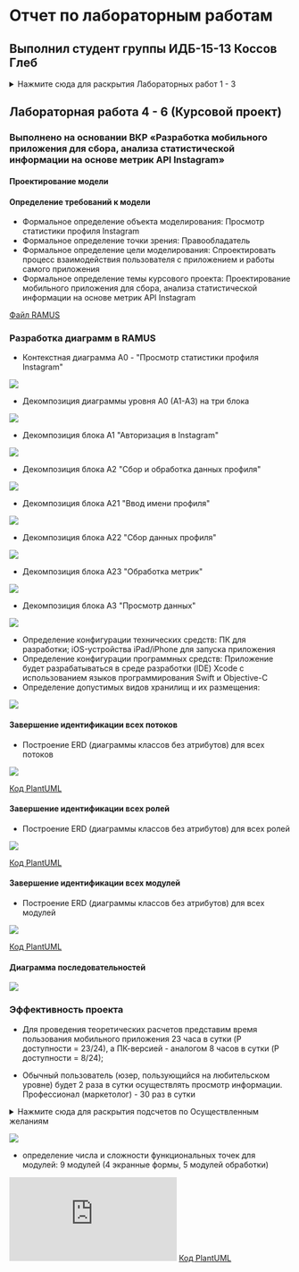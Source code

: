 # Отчет по лабораторным работам
## Выполнил студент группы ИДБ-15-13 Коссов Глеб


<details>
  <summary>Нажмите сюда для раскрытия Лабораторных работ 1 - 3</summary>
  
Создание IDEF0-диаграммы в RAMUS (программное средство разработки структурно-функциональных моделей)
* IDEF0-диаграмма в развернутом виде

![Представление модели](https://github.com/rf3d/kossov.github.io/blob/master/6%D0%B2%D0%BE%D0%BF%D1%80%D0%BE%D1%81%D0%BE%D0%B2.png)

Создание диаграммы классов и диаграммы прецедентов в PLANTUML (программное средство автоматической генерации UML-диаграмм)

![Диаграмма классов](https://github.com/rf3d/kossov.github.io/blob/master/JSwz2i8m5CNnkVSf3fqKV8VRZyb1xEPyIO8DJHEvjyL1V7S3NLmFF_wSpZRHRLyJsHBpIrHMk2Hc-50pY5kUMlRinvAAuZ77BL3JgvRtiGofaWgB-g3_qvUEIZjn2p5CjOSRqvtHCqvNlc3aSsLpz04kgak1kf1zlV83.png)

Диаграмма прецедентов

![Диаграмма прецедентов](https://github.com/rf3d/kossov.github.io/blob/master/%D1%83%D0%BC%D0%BB2.png)

Представление индивидуальной модели

![Представление индивидуальной модели](https://github.com/rf3d/kossov.github.io/blob/master/%D0%94%D0%B8%D0%B0%D0%B3%D1%80%D0%B0%D0%BC%D0%BC%D0%B0%D0%98%D0%BD%D0%B4%D0%B8%D0%B2%D0%B8%D0%B4%D1%83%D0%B0%D0%BB%D1%8C%D0%BD%D0%B0%D1%8F.png)

Индивидуальная диаграмма классов

![Индивидуальная диаграмма классов](https://github.com/rf3d/kossov.github.io/blob/master/%D0%BC%D0%B5%D1%80%D0%BE%D0%BF%D1%80%D0%B8%D1%8F%D1%82%D0%B8%D0%B5%D1%83%D0%BC%D0%BB1.png)

Индивидуальная диаграмма прецедентов

![Индивидуальная диаграмма прецедентов](https://github.com/rf3d/kossov.github.io/blob/master/%D0%98%D0%BD%D0%B4%D0%B8%D0%B2%D0%94%D0%B8%D0%B0%D0%B3%D0%9F%D1%80%D0%B5%D1%86%D0%B5%D0%B4%D0%B5%D0%BD%D1%82%D0%BE%D0%B2.png)



### Лабораторная работа 2 - 3.
* IDEF0

![](https://github.com/rf3d/kossov.github.io/blob/master/model3.png)

* Plan-Do-Check

![](https://github.com/rf3d/kossov.github.io/blob/master/idef03.png)

* DFD

![](https://github.com/rf3d/kossov.github.io/blob/master/3dfd.png)

* [Диаграмма в формате .rsf](https://github.com/rf3d/kossov.github.io/blob/master/%D0%9B%D0%A02%D0%9E%D0%B1%D0%BD%D0%BE%D0%B2%D0%BB%D0%B5%D0%BD%D0%BD%D0%B0%D1%8F.rsf)
</details>

## Лабораторная работа 4 - 6 (Курсовой проект)
### Выполнено на основании ВКР «Разработка мобильного приложения для сбора, анализа статистической информации на основе метрик API Instagram»

#### Проектирование модели
#### Определение требований к модели
* Формальное определение объекта моделирования: Просмотр статистики профиля Instagram
* Формальное определение точки зрения: Правообладатель
* Формальное определение цели моделирования: Спроектировать процесс взаимодействия пользователя с приложением и работы самого приложения
* Формальное определение темы курсового проекта: Проектирование мобильного приложения для сбора, анализа статистической информации на основе метрик API Instagram

[Файл RAMUS](https://github.com/rf3d/kossov.github.io/blob/master/kurs121218.rsf)

### Разработка диаграмм в RAMUS
* Контекстная диаграмма А0 - "Просмотр статистики профиля Instagram"

![](https://github.com/rf3d/kossov.github.io/blob/master/12.PNG)

* Декомпозиция диаграммы уровня А0 (А1-А3) на три блока

![](https://github.com/rf3d/kossov.github.io/blob/master/02_A0.png)

* Декомпозиция блока А1 "Авторизация в Instagram"

![](https://github.com/rf3d/kossov.github.io/blob/master/03_A1.png)

* Декомпозиция блока А2 "Сбор и обработка данных профиля"

![](https://github.com/rf3d/kossov.github.io/blob/master/04_A2.png)

* Декомпозиция блока А21 "Ввод имени профиля"

![](https://github.com/rf3d/kossov.github.io/blob/master/5.jpg)

* Декомпозиция блока А22 "Сбор данных профиля"

![](https://github.com/rf3d/kossov.github.io/blob/master/06_A22.png)

* Декомпозиция блока А23 "Обработка метрик"

![](https://github.com/rf3d/kossov.github.io/blob/master/07_A23.png)

* Декомпозиция блока А3 "Просмотр данных"

![](https://github.com/rf3d/kossov.github.io/blob/master/6.jpg)


* Определение конфигурации технических средств: ПК для разработки; iOS-устройства iPad/iPhone для запуска приложения
* Определение конфигурации программных средств:
Приложение будет разрабатываться в среде разработки (IDE) Xcode с использованием языков программирования Swift и Objective-C
* Определение допустимых видов хранилищ и их размещения: 

![](https://github.com/rf3d/kossov.github.io/blob/master/memory.PNG)


#### Завершение идентификации всех потоков
* Построение ERD (диаграммы классов без атрибутов) для всех потоков

![](https://github.com/rf3d/kossov.github.io/blob/master/umls.png)

[Код PlantUML](https://github.com/rf3d/kossov.github.io/blob/master/streams.txt)


#### Завершение идентификации всех ролей
* Построение ERD (диаграммы классов без атрибутов) для всех ролей

![](https://github.com/rf3d/kossov.github.io/blob/master/umlr.png)

[Код PlantUML](https://github.com/rf3d/kossov.github.io/blob/master/roles.txt)

#### Завершение идентификации всех модулей
* Построение ERD (диаграммы классов без атрибутов) для всех модулей

![](https://github.com/rf3d/kossov.github.io/blob/master/umlm.png)

[Код PlantUML](https://github.com/rf3d/kossov.github.io/blob/master/modules.txt)

#### Диаграмма последовательностей

![](https://github.com/rf3d/kossov.github.io/blob/master/Posled.PNG)

### Эффективность проекта

* Для проведения теоретических расчетов представим время пользования мобильного приложения 23 часа в сутки (P доступности = 23/24), а ПК-версией - аналогом 8 часов в сутки (P доступности = 8/24);

* Обычный пользователь (юзер, пользующийся на любительском уровне) будет 2 раза в сутки осуществлять просмотр информации. Профессионал (маркетолог) - 30 раз в сутки

<details>
  
  <summary>Нажмите сюда для раскрытия подсчетов по Осуществленным желаниям</summary>

* 30х8/24 = 10 Осуществленных желаний (далее ОЖ)

* 30х23/24 = 28,75 ОЖ

* 2х8/24 = 0,(6) ОЖ

* 2х23/24 = 1,92 ОЖ

* Приложение в 28,75/10 = 2,875 раз эффективнее десктопной версии

</details>

![](https://github.com/rf3d/kossov.github.io/blob/master/count.PNG)

* определение числа и сложности функциональных точек для модулей: 9 модулей (4 экранные формы, 5 модулей обработки)

![](https://raw.githubusercontent.com/rf3d/kossov.github.io/master/streams.txt)
[Код PlantUML](https://raw.githubusercontent.com/rf3d/kossov.github.io/master/streams.txt)


